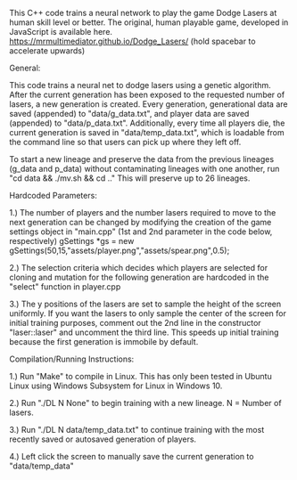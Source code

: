 This C++ code trains a neural network to play the game Dodge Lasers at human skill level or better. The original, human playable game, developed in JavaScript is available here. https://mrmultimediator.github.io/Dodge_Lasers/ (hold spacebar to accelerate upwards)

General:

This code trains a neural net to dodge lasers using a genetic algorithm. After the current generation has been exposed to the requested number of lasers, a new generation is created. Every generation, generational data are saved (appended) to "data/g_data.txt", and player data are saved (appended) to "data/p_data.txt". Additionally, every time all players die, the current generation is saved in "data/temp_data.txt", which is loadable from the command line so that users can pick up where they left off.

To start a new lineage and preserve the data from the previous lineages (g_data and p_data) without contaminating lineages with one another, run "cd data && ./mv.sh && cd .." This will preserve up to 26 lineages.

Hardcoded Parameters:

1.) The number of players and the number lasers required to move to the next generation can be changed by modifying the creation of the game settings object in "main.cpp" (1st and 2nd parameter in the code below, respectively) gSettings *gs = new gSettings(50,15,"assets/player.png","assets/spear.png",0.5);

2.) The selection criteria which decides which players are selected for cloning and mutation for the following generation are hardcoded in the "select" function in player.cpp

3.) The y positions of the lasers are set to sample the height of the screen uniformly. If you want the lasers to only sample the center of the screen for initial training purposes, comment out the 2nd line in the constructor "laser::laser" and uncomment the third line. This speeds up initial training because the first generation is immobile by default.

Compilation/Running Instructions:

1.) Run "Make" to compile in Linux. This has only been tested in Ubuntu Linux using Windows Subsystem for Linux in Windows 10.

2.) Run "./DL N None" to begin training with a new lineage. N = Number of lasers.

3.) Run "./DL N data/temp_data.txt" to continue training with the most recently saved or autosaved generation of players.

4.) Left click the screen to manually save the current generation to "data/temp_data"
